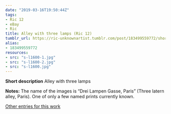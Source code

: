 ```yaml
---
date: "2019-03-16T19:50:44Z"
tags:
- Ric 12
- eBay
- Ric
title: Alley with three lamps (Ric 12)
tumblr_url: https://ric-unknownartist.tumblr.com/post/183499559772/short-description-alley-with-three-lamps-notes
alias:
- 183499559772
resources:
- src: "s-l1600-1.jpg"
- src: "s-l1600-2.jpg"
- src: "s-l1600.jpg"
---
```


**Short description** Alley with three lamps

**Notes:** The name of the images is “Drei Lampen Gasse, Paris” (Three latern alley, Paris). One of only a few named prints currently known.

[Other entries for this work](/tags/Ric-12)
